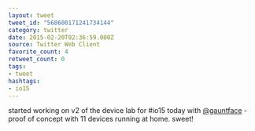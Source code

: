 ```yaml
---
layout: tweet
tweet_id: "568600171241734144"
category: twitter
date: 2015-02-20T02:36:59.000Z
source: Twitter Web Client
favorite_count: 4
retweet_count: 0
tags:
- tweet
hashtags:
- io15
---
```


started working on v2 of the device lab for #io15 today with [@gauntface](https://twitter.com/@gauntface) - proof of concept with 11 devices running at home. sweet!
